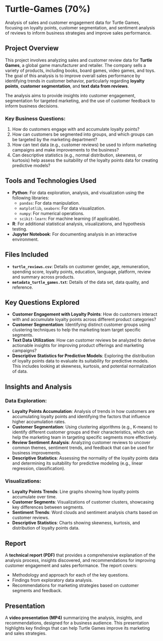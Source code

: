 # Turtle-Games (70%)
Analysis of sales and customer engagement data for Turtle Games, focusing on loyalty points, customer segmentation, and sentiment analysis of reviews to inform business strategies and improve sales performance.

## Project Overview
This project involves analyzing sales and customer review data for **Turtle Games**, a global game manufacturer and retailer. The company sells a variety of products, including books, board games, video games, and toys. The goal of this analysis is to improve overall sales performance by identifying trends in customer behavior, particularly regarding **loyalty points**, **customer segmentation**, and **text data from reviews**.

The analysis aims to provide insights into customer engagement, segmentation for targeted marketing, and the use of customer feedback to inform business decisions.

### Key Business Questions:
1. How do customers engage with and accumulate loyalty points?
2. How can customers be segmented into groups, and which groups can be targeted by the marketing department?
3. How can text data (e.g., customer reviews) be used to inform marketing campaigns and make improvements to the business?
4. Can descriptive statistics (e.g., normal distribution, skewness, or kurtosis) help assess the suitability of the loyalty points data for creating predictive models?

## Tools and Technologies Used
- **Python**: For data exploration, analysis, and visualization using the following libraries:
  - `pandas`: For data manipulation.
  - `matplotlib`, `seaborn`: For data visualization.
  - `numpy`: For numerical operations.
  - `scikit-learn`: For machine learning (if applicable).
- **R**: For additional statistical analysis, visualizations, and hypothesis testing.
- **Jupyter Notebook**: For documenting analysis in an interactive environment.

## Files Included
- **`turtle_reviews.csv`**: Details on customer gender, age, remuneration, spending score, loyalty points, education, language, platform, review and summary across products.
- **`metadata_turtle_games.txt`**: Details of the data set, data quality, and reference.

## Key Questions Explored
- **Customer Engagement with Loyalty Points**: How do customers interact with and accumulate loyalty points across different product categories?
- **Customer Segmentation**: Identifying distinct customer groups using clustering techniques to help the marketing team target specific segments.
- **Text Data Utilization**: How can customer reviews be analyzed to derive actionable insights for improving product offerings and marketing campaigns?
- **Descriptive Statistics for Predictive Models**: Exploring the distribution of loyalty points data to evaluate its suitability for predictive models. This includes looking at skewness, kurtosis, and potential normalization of data.

## Insights and Analysis
### Data Exploration:
- **Loyalty Points Accumulation**: Analysis of trends in how customers are accumulating loyalty points and identifying the factors that influence higher accumulation rates.
- **Customer Segmentation**: Using clustering algorithms (e.g., K-means) to identify different customer groups and their characteristics, which can help the marketing team in targeting specific segments more effectively.
- **Review Sentiment Analysis**: Analyzing customer reviews to uncover common themes, sentiment trends, and feedback that can be used for business improvements.
- **Descriptive Statistics**: Assessing the normality of the loyalty points data and determining its suitability for predictive modeling (e.g., linear regression, classification).

### Visualizations:
- **Loyalty Points Trends**: Line graphs showing how loyalty points accumulate over time.
- **Customer Segments**: Visualizations of customer clusters, showcasing key differences between segments.
- **Sentiment Trends**: Word clouds and sentiment analysis charts based on customer reviews.
- **Descriptive Statistics**: Charts showing skewness, kurtosis, and distribution of loyalty points data.

## Report
A **technical report (PDF)** that provides a comprehensive explanation of the analysis process, insights discovered, and recommendations for improving customer engagement and sales performance. The report covers:
- Methodology and approach for each of the key questions.
- Findings from exploratory data analysis.
- Recommendations for marketing strategies based on customer segments and feedback.

## Presentation
A **video presentation (MP4)** summarizing the analysis, insights, and recommendations, designed for a business audience. This presentation highlights key findings that can help Turtle Games improve its marketing and sales strategies.
